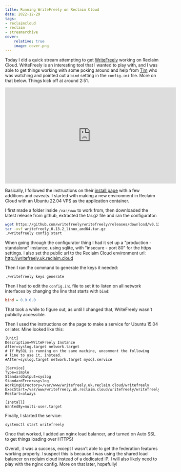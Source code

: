```yaml
---
title: Running WriteFreely on Reclaim Cloud
date: 2022-12-29
tags:
- reclaimcloud
- reclaim
- streamarchive
cover:
    relative: true
    image: cover.png
---
```


Today I did a quick stream attempting to get [WriteFreely](https://writefreely.org/) working on Reclaim Cloud. WriteFreely is an interesting tool that I wanted to play with, and I was able to get things working with some poking around and help from [Tim](https://blog.timowens.io/) who was watching and pointed out a `bind` setting in the `config.ini` file. More on that below. Things kick off at around 2:51.

<iframe title="Let's get WriteFreely running on Reclaim Cloud!" src="https://video.jadin.me/videos/embed/23cf50ba-5737-4182-96ea-befe794217dd?start=2m51s" allowfullscreen="" sandbox="allow-same-origin allow-scripts allow-popups" width="560" height="315" frameborder="0"></iframe>

Basically, I followed the instructions on their [install page](https://writefreely.org/start) with a few additions and caveats. I started with making a new environment in Reclaim Cloud with an Ubuntu 22.04 VPS as the application container.

I first made a folder inside `/var/www` to work from, then downloaded the latest release from github, extracted the tar.gz file and ran the configurator:

```bash
wget https://github.com/writefreely/writefreely/releases/download/v0.13.2/writefreely_0.13.2_linux_amd64.tar.gz
tar -xvf writefreely_0.13.2_linux_amd64.tar.gz
./writefreely config start
```

When going through the configurator thing I had it set up a "production - standalone" instance, using sqlite, with "insecure - port 80" for the https settings. I also set the public url to the Reclaim Cloud environment url: http://writefreely.uk.reclaim.cloud

Then I ran the command to generate the keys it needed:

```bash
./writefreely keys generate
```

Then I had to edit the `config.ini` file to set it to listen on all network interfaces by changing the line that starts with `bind`:
```ini
bind = 0.0.0.0
```

That took a while to figure out, as until I changed that, WriteFreely wasn't publiclly accessible.

Then I used the instructions on the page to make a service for Ubuntu 15.04 or later. Mine looked like this:

```
[Unit]
Description=WriteFreely Instance
After=syslog.target network.target
# If MySQL is running on the same machine, uncomment the following 
# line to use it, instead. 
#After=syslog.target network.target mysql.service

[Service]
Type=simple
StandardOutput=syslog
StandardError=syslog
WorkingDirectory=/var/www/writefreely.uk.reclaim.cloud/writefreely
ExecStart=/var/www/writefreely.uk.reclaim.cloud/writefreely/writefreely
Restart=always

[Install]
WantedBy=multi-user.target
```

Finally, I started the service:
```bash
systemctl start writefreely
```

Once that worked, I added an nginx load balancer, and turned on Auto SSL to get things loading over HTTPS!

Overall, it was a success, except I wasn't able to get the federation features working properly. I suspect this is because I was using the shared load balancer on reclaim cloud instead of a dedicated IP. I will also likely need to play with the nginx config. More on that later, hopefully!